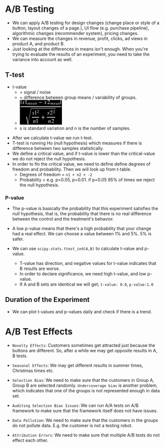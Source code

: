 # A/B Testing

- We can apply A/B testing for design changes (change place or style of a button, layout changes of a page.), UI flow (e.g. purchase pipeline), algorithmic changes (recommender system), pricing changes.
- We can measure the changes in revenue, profit, clicks, ad views in product A, and product B.
- Just looking at the differences in means isn't enough. When you're trying to evaluate the results of an experiment, you need to take the variance into account as well.

## T-test
- t-value
  - = signal / noise
  - = difference between group means / variability of groups.
  - <img style="webkit-filter: invert(1);filter:invert(1);width: 30%" src="images/math3.svg">
  - s is standard variation and n is the number of samples.

<!--https://render.githubusercontent.com/render/math?math=\dfrac{|x1_{mean}-x2_{mean}|}{\sqrt{\dfrac{s1^2}{n1}%2B\dfrac{s2^2}{n2}}} -->

- After we calculate t-value we run t-test.
- T-test is running Ho (null hypothesis) which measures if there is difference between two samples statistically.
- We define a critical value, and if t-value is lower than the critical-value we do not reject the null hypothesis.
- In order to fin the critical value, we need to define define degrees of freedom and probability. Then we will look up from t-table.
  - Degrees of freedom = `n1 + n2 + -2`
  - Probability = e.g. p=0.05, p=0.01. if p=0.05 95% of times we reject the null hypothesis.

### P-value
- The p-value is basically the probability that this experiment satisfies the null hypothesis, that is, the probability that there is no real difference between the control and the treatment's behavior.
- A low p-value means that there's a high probability that your change had a real effect. We can choose a value between 1% and 5%. 5% is safer.

- We can use `scipy.stats.ttest_ind(A,B)` to calculate t-value and p-value.
  - T-value has direction, and negative values for t-value indicates that B results are worse.
  - In order to declare significance, we need high t-value, and low p-value.
  - If A and B sets are identical we will get; `t-value: 0.0`, `p-value:1.0`

## Duration of the Experiment
- We can plot t-values and p-values daily and check if there is a trend.

# A/B Test Effects

- `Novelty Effects`: Customers sometimes get attracted just because the buttons are different. So, after a while we may get opposite results in A, B tests.

- `Seasonal Effects`: We may get different results in summer times, Christmas times etc.

- `Selection Bias`: We need to make sure that the customers in Group A, Group B are selected randomly. `Undercoverage bias` is another problem, which indicates that one of the groups is not represented enough in data set.

- `Auditing Selection Bias Issues`: We can run A/A tests on A/B framework to make sure that the framework itself does not have issues.

- `Data Pollution`: We need to make sure that the customers in the groups do not pollute data. E.g. the customer is not a testing robot.

- `Attribution Errors`: We need to make sure that multiple A/B tests do not effect each other.

